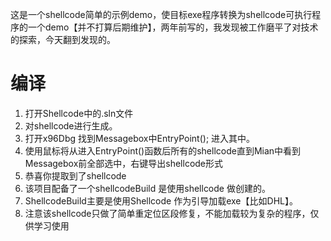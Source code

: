这是一个shellcode简单的示例demo，使目标exe程序转换为shellcode可执行程序的一个demo【并不打算后期维护】，两年前写的，我发现被工作磨平了对技术的探索，今天翻到发现的。

# 编译
1. 打开Shellcode中的.sln文件
2. 对shellcode进行生成。
3. 打开x96Dbg 找到Messagebox中EntryPoint(); 进入其中。
4. 使用鼠标将从进入EntryPoint()函数后所有的shellcode直到Mian中看到Messagebox前全部选中，右键导出shellcode形式
5. 恭喜你提取到了shellcode
6. 该项目配备了一个shellcodeBuild 是使用shellcode 做创建的。
7. ShellcodeBuild主要是使用Shellcode 作为引导加载exe【比如DHL】。
8. 注意该shellcode只做了简单重定位区段修复，不能加载较为复杂的程序，仅供学习使用

